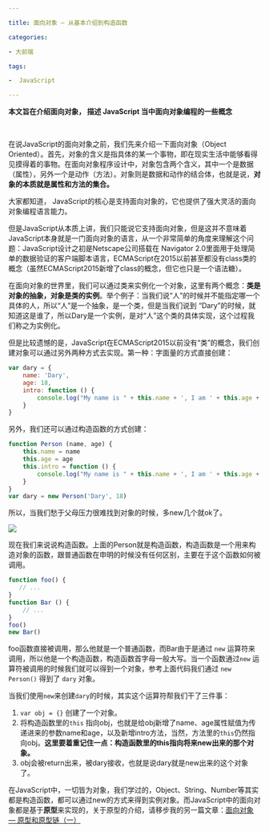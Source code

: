```yaml
---

title: 面向对象 — 从基本介绍到构造函数

categories:

- 大前端

tags:

-  JavaScript

---
```


**本文旨在介绍面向对象， 描述 JavaScript 当中面向对象编程的一些概念**

<br>

在说JavaScript的面向对象之前，我们先来介绍一下面向对象（Object  Oriented）。首先，对象的含义是指具体的某一个事物，即在现实生活中能够看得见摸得着的事物。在面向对象程序设计中，对象包含两个含义，其中一个是数据（属性），另外一个是动作（方法）。对象则是数据和动作的结合体，也就是说，**对象的本质就是属性和方法的集合。**

大家都知道， JavaScript的核心是支持面向对象的，它也提供了强大灵活的面向对象编程语言能力。

但是JavaScript从本质上讲，我们只能说它支持面向对象，但是这并不意味着JavaScript本身就是一门面向对象的语言，从一个非常简单的角度来理解这个问题：JavaScript设计之初是Netscape公司搭载在 Navigator 2.0里面用于处理简单的数据验证的客户端脚本语言，ECMAScript在2015以前甚至都没有class类的概念（虽然ECMAScript2015新增了class的概念，但它也只是一个语法糖）。

在面向对象的世界里，我们可以通过类来实例化一个对象，这里有两个概念：**类是对象的抽象，对象是类的实例**。举个例子：当我们说“人”的时候并不能指定哪一个具体的人，所以“人”是一个抽象，是一个类，但是当我们说到 “Dary”的时候，就知道这是谁了，所以Dary是一个实例，是对“人”这个类的具体实现，这个过程我们称之为实例化。

但是比较遗憾的是，JavaScript在ECMAScript2015以前没有“类”的概念，我们创建对象可以通过另外两种方式去实现。第一种：字面量的方式直接创建：

```javascript
var dary = {
    name: 'Dary',
    age: 18,
    intro: function () {
        console.log("My name is " + this.name + ', I am ' + this.age + ' years old')
    }
}
```

另外，我们还可以通过构造函数的方式创建：

```javascript
function Person (name, age) {
    this.name = name
    this.age = age
    this.intro = function () {
        console.log("My name is " + this.name + ', I am ' + this.age + ' years old')
    }
}
var dary = new Person('Dary', 18)
```

所以，当我们愁于父母压力很难找到对象的时候，多new几个就ok了。

![](/img/收旧对象.jpg)

现在我们来说说构造函数。上面的Person就是构造函数，构造函数是一个用来构造对象的函数，跟普通函数在申明的时候没有任何区别，主要在于这个函数如何被调用。


```javascript
function foo() {
   // ...
}
function Bar () {
    // ...
}
foo()
new Bar()
```

foo函数直接被调用，那么他就是一个普通函数，而Bar由于是通过 `new` 运算符来调用，所以他是一个构造函数，构造函数首字母一般大写。当一个函数通过`new` 运算符被调用的时候我们就可以得到一个对象，参考上面代码我们通过 `new Person()` 得到了 `dary` 对象。

当我们使用`new`来创建`dary`的时候，其实这个运算符帮我们干了三件事：

1. `var obj = {}`    创建了一个对象。
2. 将构造函数里的`this` 指向obj，也就是给obj新增了name、age属性赋值为传递进来的参数name和age，以及新增intro方法，当然，方法里的`this`仍然指向obj。**这里要着重记住一点：构造函数里的this指向将来new出来的那个对象。**
3. obj会被return出来，被dary接收，也就是说dary就是new出来的这个对象了。

在JavaScript中，一切皆为对象，我们学过的，Object、String、Number等其实都是构造函数，都可以通过new的方式来得到实例对象。而JavaScript中的面向对象都是基于**原型**来实现的，关于原型的介绍，请移步我的另一篇文章：[面向对象 — 原型和原型链（一）]( /2019/11/09/oop-02/ "面向对象 — 原型和原型链（一）")

